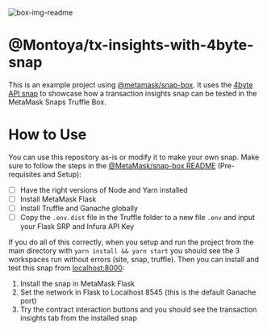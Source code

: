 ![box-img-readme](https://raw.githubusercontent.com/Montoya/tx-insights-with-4byte-snap/master/box-img-readme.jpg)

# @Montoya/tx-insights-with-4byte-snap

This is an example project using [@metamask/snap-box](https://github.com/MetaMask/snap-box). It uses the [4byte API snap](https://github.com/rekmarks/devcon-2022-snap/tree/completed) to showcase how a transaction insights snap can be tested in the MetaMask Snaps Truffle Box.

# How to Use

You can use this repository as-is or modify it to make your own snap. Make sure to follow the steps in the [@MetaMask/snap-box README](https://github.com/MetaMask/snap-box#readme) (Pre-requisites and Setup): 

- [ ] Have the right versions of Node and Yarn installed
- [ ] Install MetaMask Flask 
- [ ] Install Truffle and Ganache globally 
- [ ] Copy the `.env.dist` file in the Truffle folder to a new file `.env` and input your Flask SRP and Infura API Key 

If you do all of this correctly, when you setup and run the project from the main directory with `yarn install && yarn start` you should see the 3 workspaces run without errors (site, snap, truffle). Then you can install and test this snap from [localhost:8000](http://localhost:8000): 

1. Install the snap in MetaMask Flask
2. Set the network in Flask to Localhost 8545 (this is the default Ganache port)
3. Try the contract interaction buttons and you should see the transaction insights tab from the installed snap 